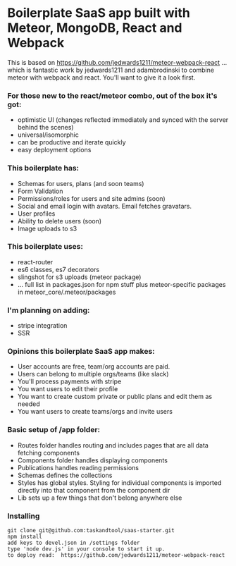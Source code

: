 # Boilerplate SaaS app built with Meteor, MongoDB, React and Webpack

This is based on https://github.com/jedwards1211/meteor-webpack-react ... which is fantastic work by jedwards1211 and adambrodinski to combine meteor with webpack and react. You'll want to give it a look first.

### For those new to the react/meteor combo, out of the box it's got:

* optimistic UI (changes reflected immediately and synced with the server behind the scenes)
* universal/isomorphic
* can be productive and iterate quickly
* easy deployment options

### This boilerplate has:

* Schemas for users, plans (and soon teams)
* Form Validation
* Permissions/roles for users and site admins (soon)
* Social and email login with avatars. Email fetches gravatars.
* User profiles
* Ability to delete users (soon)
* Image uploads to s3

### This boilerplate uses:

* react-router
* es6 classes, es7 decorators
* slingshot for s3 uploads (meteor package)
* ... full list in packages.json for npm stuff plus meteor-specific packages in meteor_core/.meteor/packages

### I'm planning on adding:

* stripe integration
* SSR

### Opinions this boilerplate SaaS app makes:

* User accounts are free, team/org accounts are paid.
* Users can belong to multiple orgs/teams (like slack)
* You'll process payments with stripe
* You want users to edit their profile
* You want to create custom private or public plans and edit them as needed
* You want users to create teams/orgs and invite users

### Basic setup of /app folder:

* Routes folder handles routing and includes pages that are all data fetching components
* Components folder handles displaying components
* Publications handles reading permissions
* Schemas defines the collections
* Styles has global styles. Styling for individual components is imported directly into that component from the component dir
* Lib sets up a few things that don't belong anywhere else

### Installing

```
git clone git@github.com:taskandtool/saas-starter.git
npm install
add keys to devel.json in /settings folder
type 'node dev.js' in your console to start it up.
to deploy read:  https://github.com/jedwards1211/meteor-webpack-react
```
